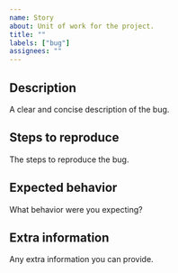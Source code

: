 ```yaml
---
name: Story
about: Unit of work for the project.
title: ""
labels: ["bug"]
assignees: ""
---
```


## Description

A clear and concise description of the bug.

## Steps to reproduce

The steps to reproduce the bug.

## Expected behavior

What behavior were you expecting?

## Extra information

Any extra information you can provide.
